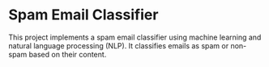 # Spam Email Classifier

This project implements a spam email classifier using machine learning and natural language processing (NLP). It classifies emails as spam or non-spam based on their content.
